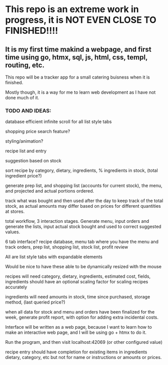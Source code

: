 # This repo is an extreme work in progress, it is NOT EVEN CLOSE TO FINISHED!!!!

## It is my first time makind a webpage, and first time using go, htmx, sql, js, html, css, templ, routing, etc.

This repo will be a tracker app for a small catering buisness when it is finished.

Mostly though, it is a way for me to learn web development as I have not done much of it.


### TODO AND IDEAS:
database efficient infinite scroll for all list style tabs

shopping price search feature?

styling/animation?

recipe list and entry

suggestion based on stock

sort recipe by category, dietary, ingredients, % ingredients in stock, (total ingredient price?)

generate prep list, and shopping list (accounts for current stock), the menu, and projected and actual portions ordered.

track what was bought and then used after the day to keep track of the total stock, as actual amounts may differ based on prices for different quantities at stores.

total workflow, 3 interaction stages. Generate menu, input orders and generate the lists, input actual stock bought and used to correct suggested values.

6 tab interface? recipe database, menu tab where you have the menu and track orders, prep list, shopping list, stock list, profit review

All are list style tabs with expandable elements

Would be nice to have these able to be dynamically resized with the mouse

recipes will need category, dietary, ingredients, estimated cost, fields, ingredients should have an optional scaling factor for scaling recipes accurately

ingredients will need amounts in stock, time since purchased, storage method, (last queried price?)

when all data for stock and menu and orders have been finalized for the week, generate profit report, with option for adding extra incidental costs.

Interface will be written as a web page, because I want to learn how to make an interactive web page, and I will be using go + htmx to do it.

Run the program, and then visit localhost:42069 (or other configured value)

recipe entry should have completion for existing items in ingredients dietary, category, etc but not for name or instructions or amounts or prices.
